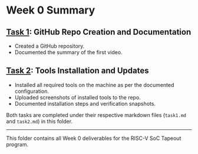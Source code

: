 # Week 0 Summary

## [Task 1](./Week0/task1.md): GitHub Repo Creation and Documentation
- Created a GitHub repository.
- Documented the summary of the first video.

## [Task 2](Week0/task1.md): Tools Installation and Updates
- Installed all required tools on the machine as per the documented configuration.
- Uploaded screenshots of installed tools to the repo.
- Documented installation steps and verification snapshots.

Both tasks are completed under their respective markdown files (`task1.md` and `task2.md`) in this folder.

---
This folder contains all Week 0 deliverables for the RISC-V SoC Tapeout program.

